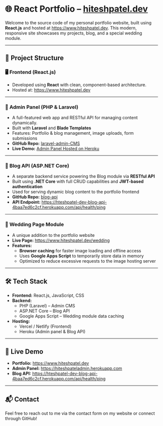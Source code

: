 
# 🌐 React Portfolio – <a href="https://www.hiteshpatel.dev">hiteshpatel.dev</a>

Welcome to the source code of my personal portfolio website, built using **React.js** and hosted at <a href="https://www.hiteshpatel.dev">https://www.hiteshpatel.dev</a>. This modern, responsive site showcases my projects, blog, and a special wedding module.

---

## 🔧 Project Structure

### 🖥️ Frontend (React.js)
- Developed using **React** with clean, component-based architecture.
- Hosted at: <a href="https://www.hiteshpatel.dev">https://www.hiteshpatel.dev</a>

---

### 🔐 Admin Panel (PHP & Laravel)
- A full-featured web app and RESTful API for managing content dynamically.
- Built with **Laravel** and **Blade Templates**
- Features: Portfolio & blog management, image uploads, form submissions
- **GitHub Repo:** <a href="https://github.com/Hitesh297/laravel-admin-CMS.git">laravel-admin-CMS</a>  
- **Live Demo:** <a href="https://hiteshpateladmin.herokuapp.com">Admin Panel Hosted on Heroku</a>

---

### 📰 Blog API (ASP.NET Core)
- A separate backend service powering the Blog module via **RESTful API**
- Built using **.NET Core** with full CRUD capabilities and **JWT-based authentication**
- Used for serving dynamic blog content to the portfolio frontend
- **GitHub Repo:** <a href="https://github.com/Hitesh297/blog-api.git">blog-api</a>  
- **API Endpoint:** <a href="https://hteshpatel-dev-blog-api-4baa7ed6c2cf.herokuapp.com/api/health/ping">https://hteshpatel-dev-blog-api-4baa7ed6c2cf.herokuapp.com/api/health/ping</a>

---

### 💍 Wedding Page Module
- A unique addition to the portfolio website
- **Live Page:** <a href="https://www.hiteshpatel.dev/wedding">https://www.hiteshpatel.dev/wedding</a>
- **Features:**
  - **Browser caching** for faster image loading and offline access
  - Uses **Google Apps Script** to temporarily store data in memory
  - Optimized to reduce excessive requests to the image hosting server

---

## 🛠️ Tech Stack

- **Frontend:** React.js, JavaScript, CSS
- **Backend:**
  - PHP (Laravel) – Admin CMS
  - ASP.NET Core – Blog API
  - Google Apps Script – Wedding module data caching
- **Hosting:**
  - Vercel / Netlify (Frontend)
  - Heroku (Admin panel & Blog API)

---

## 🚀 Live Demo

- **Portfolio:** <a href="https://www.hiteshpatel.dev">https://www.hiteshpatel.dev</a>
- **Admin Panel:** <a href="https://hiteshpateladmin.herokuapp.com">https://hiteshpateladmin.herokuapp.com</a>
- **Blog API:** <a href="https://hteshpatel-dev-blog-api-4baa7ed6c2cf.herokuapp.com/api/health/ping">https://hteshpatel-dev-blog-api-4baa7ed6c2cf.herokuapp.com/api/health/ping</a>

---

## 📬 Contact

Feel free to reach out to me via the contact form on my website or connect through GitHub!
